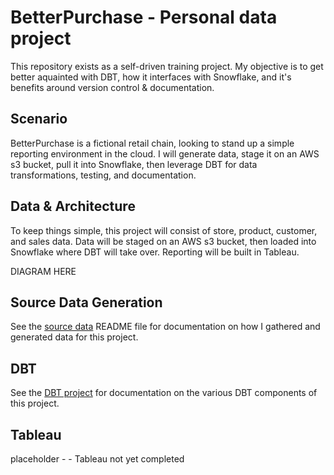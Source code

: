 # BetterPurchase - Personal data project

This repository exists as a self-driven training project.  My objective is to get better aquainted with DBT, how it interfaces with Snowflake, and it's benefits around version control & documentation.

## Scenario

BetterPurchase is a fictional retail chain, looking to stand up a simple reporting environment in the cloud.  I will generate data, stage it on an AWS s3 bucket, pull it into Snowflake, then leverage DBT for data transformations, testing, and documentation.

## Data & Architecture

To keep things simple, this project will consist of store, product, customer, and sales data.  Data will be staged on an AWS s3 bucket, then loaded into Snowflake where DBT will take over.  Reporting will be built in Tableau.

DIAGRAM HERE


## Source Data Generation
See the [source data](./Source%20Data/) README file for documentation on how I gathered and generated data for this project.

## DBT
See the [DBT project](./DBT/dbt_betterPurchase/) for documentation on the various DBT components of this project.

## Tableau
placeholder - - Tableau not yet completed